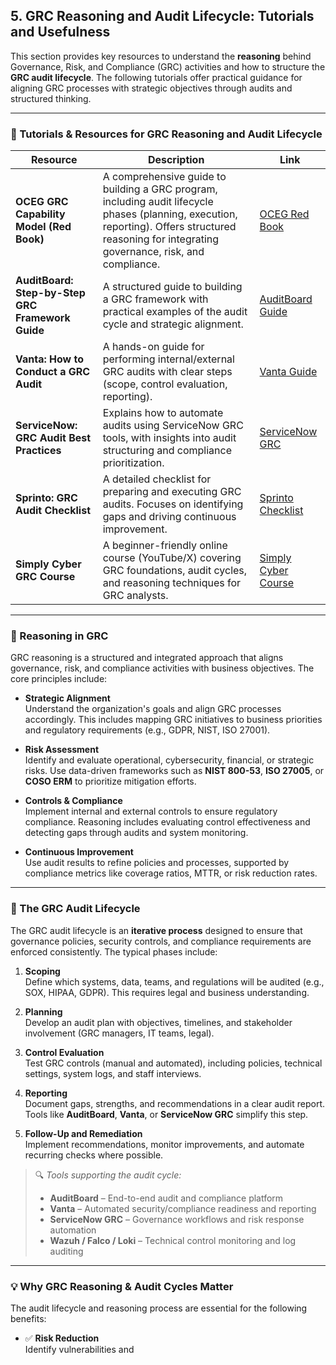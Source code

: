 ## 5. GRC Reasoning and Audit Lifecycle: Tutorials and Usefulness

This section provides key resources to understand the **reasoning** behind Governance, Risk, and Compliance (GRC) activities and how to structure the **GRC audit lifecycle**. The following tutorials offer practical guidance for aligning GRC processes with strategic objectives through audits and structured thinking.

---

### 📘 Tutorials & Resources for GRC Reasoning and Audit Lifecycle

| Resource | Description | Link |
|----------|-------------|------|
| **OCEG GRC Capability Model (Red Book)** | A comprehensive guide to building a GRC program, including audit lifecycle phases (planning, execution, reporting). Offers structured reasoning for integrating governance, risk, and compliance. | [OCEG Red Book](https://www.oceg.org/resources/red-book/) |
| **AuditBoard: Step-by-Step GRC Framework Guide** | A structured guide to building a GRC framework with practical examples of the audit cycle and strategic alignment. | [AuditBoard Guide](https://www.auditboard.com/blog/grc-framework-guide/) |
| **Vanta: How to Conduct a GRC Audit** | A hands-on guide for performing internal/external GRC audits with clear steps (scope, control evaluation, reporting). | [Vanta Guide](https://www.vanta.com/blog/how-to-conduct-a-grc-audit) |
| **ServiceNow: GRC Audit Best Practices** | Explains how to automate audits using ServiceNow GRC tools, with insights into audit structuring and compliance prioritization. | [ServiceNow GRC](https://www.servicenow.com/products/governance-risk-and-compliance.html) |
| **Sprinto: GRC Audit Checklist** | A detailed checklist for preparing and executing GRC audits. Focuses on identifying gaps and driving continuous improvement. | [Sprinto Checklist](https://sprinto.com/blog/grc-audit-checklist/) |
| **Simply Cyber GRC Course** | A beginner-friendly online course (YouTube/X) covering GRC foundations, audit cycles, and reasoning techniques for GRC analysts. | [Simply Cyber Course](https://www.youtube.com/@SimplyCyber) |

---

### 🧠 Reasoning in GRC

GRC reasoning is a structured and integrated approach that aligns governance, risk, and compliance activities with business objectives. The core principles include:

- **Strategic Alignment**  
  Understand the organization's goals and align GRC processes accordingly. This includes mapping GRC initiatives to business priorities and regulatory requirements (e.g., GDPR, NIST, ISO 27001).

- **Risk Assessment**  
  Identify and evaluate operational, cybersecurity, financial, or strategic risks. Use data-driven frameworks such as **NIST 800-53**, **ISO 27005**, or **COSO ERM** to prioritize mitigation efforts.

- **Controls & Compliance**  
  Implement internal and external controls to ensure regulatory compliance. Reasoning includes evaluating control effectiveness and detecting gaps through audits and system monitoring.

- **Continuous Improvement**  
  Use audit results to refine policies and processes, supported by compliance metrics like coverage ratios, MTTR, or risk reduction rates.

---

### 🔄 The GRC Audit Lifecycle

The GRC audit lifecycle is an **iterative process** designed to ensure that governance policies, security controls, and compliance requirements are enforced consistently. The typical phases include:

1. **Scoping**  
   Define which systems, data, teams, and regulations will be audited (e.g., SOX, HIPAA, GDPR). This requires legal and business understanding.

2. **Planning**  
   Develop an audit plan with objectives, timelines, and stakeholder involvement (GRC managers, IT teams, legal).

3. **Control Evaluation**  
   Test GRC controls (manual and automated), including policies, technical settings, system logs, and staff interviews.

4. **Reporting**  
   Document gaps, strengths, and recommendations in a clear audit report. Tools like **AuditBoard**, **Vanta**, or **ServiceNow GRC** simplify this step.

5. **Follow-Up and Remediation**  
   Implement recommendations, monitor improvements, and automate recurring checks where possible.

> 🔍 *Tools supporting the audit cycle:*  
> - **AuditBoard** – End-to-end audit and compliance platform  
> - **Vanta** – Automated security/compliance readiness and reporting  
> - **ServiceNow GRC** – Governance workflows and risk response automation  
> - **Wazuh / Falco / Loki** – Technical control monitoring and log auditing

---

### 💡 Why GRC Reasoning & Audit Cycles Matter

The audit lifecycle and reasoning process are essential for the following benefits:

- ✅ **Risk Reduction**  
  Identify vulnerabilities and
